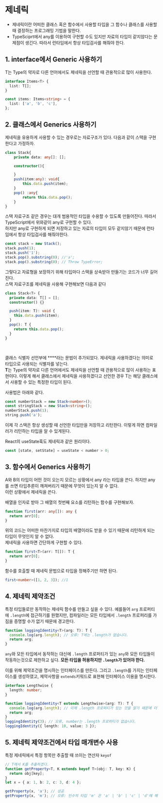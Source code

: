 # 제네릭

- 제네릭이란 어떠한 클래스 혹은 함수에서 사용할 타입을 그 함수나 클래스를 사용할 때 결정하는 프로그래밍 기법을 말한다.
- TypeSciprt에서 any를 이용하여 구현할 수도 있지만 자료의 타입이 같지않다는 문제점이 생긴다. 따라서 런타임에서 항상 타입검사를 해줘야 한다.

## 1. interface에서 Generic 사용하기

T는 Type의 약자로 다른 언어에서도 제네릭을 선언할 때 관용적으로 많이 사용한다.

```ts
interface Items<T> {
  list: T[];
}

const items: Items<string> = {
  list: ['a', 'b', 'c'],
};
```

## 2. 클래스에서 Generics 사용하기

제네릭을 유용하게 사용할 수 있는 경우로는 자료구조가 있다. 다음과 같이 스택을 구현한다고 가정하자.

```ts
class Stack{
    private data: any[]: [];

    constructor(){

    }
    push(item:any): void{
        this.data.push(item);
    }
    pop() :any{
        return this.data.pop();
    }
}
```

스택 자료구조 같은 경우는 대개 범용적인 타입을 수용할 수 있도록 만들어진다. 따라서 TypeScript에서 위와같이 any로 구현할 수 있다.  
하지만 any로 구현하게 되면 저장하고 있는 자료의 타입이 모두 같지않기 때문에 런타임에서 항상 타입검사를 해줘야한다.

```ts
const stack = new Stack();
stack.push(1);
stack.push('1');
stack.pop().substring(0); //'a';
stack.pop().substring(0); // Throw TypeError;
```

그렇다고 자료형을 보장하기 위해 타입마다 스택을 상속받아 만들기는 코드가 너무 길어진다.  
스택 자료구조를 제네릭을 사용해 구현해보면 다음과 같다

```ts
class Stack<T> {
  private data: T[] = [];
  constructor() {}

  push(item: T): void {
    this.data.push(item);
  }
  pop(): T {
    return this.data.pop();
  }
}
```

<br>

클래스 식별자 선언부에 **<T>**라는 문법이 추가되었다. 제네릭을 사용하겠다는 의미로 타입으로 사용되는 식별자를 넣는다.  
**T**는 Type의 약자로 다른 언어에서도 제네릭을 선언할 때 관용적으로 많이 사용하는 표현이다.
이렇게 해서 클래스에서 제네릭을 사용하겠다고 선언한 경우 T는 해당 클래스에서 사용할 수 있는 특정한 타입이 된다.

사용법은 아래와 같다.

```ts
const numberStack = new Stack<number>();
const stringStack = new Stack<string>();
numberStack.push(1);
string.push('a');
```

이제 각 스택은 항상 생성할 때 선언한 타입만을 저장하고 리턴한다. 이렇게 하면 컴파일러가 리턴하는 타입을 알 수 있게된다.

React의 useState훅도 제네릭과 같은 원리이다.

```ts
const [state, setState] = useState < number > 0;
```

## 3. 함수에서 Generics 사용하기

A와 B의 타입이 어떤 것이 오는지 모르는 상황에서 any 라는 타입을 쓴다. 하지만 any를 쓰면 타입추론이 깨져버리기 때문에 무엇이 있는지 알 수 없다.  
 이런 상황에서 제네릭을 쓴다.

배열을 인자로 받아 그 배열의 첫번째 요소를 리턴하는 함수를 구현해보자.

```ts
function first(arr: any[]): any {
  return arr[0];
}
```

위의 코드는 어떠한 마찬가지로 타입의 배열이라도 받을 수 있기 때문에 리턴하게 되는 타입이 무엇인지 알 수 없다.  
제네릭을 사용하면 간단하게 구현할 수 있다.

```ts
function first<T>(arr: T[]): T {
  return arr[0];
}
```

함수를 호출할 때 제네릭 문법으로 타입을 정해주기만 하면 된다.

```ts
first<number>([1, 2, 3]); //1
```

## 4. 제네릭 제약조건

특정 타입들로만 동작하는 제네릭 함수를 만들고 싶을 수 있다. 예를들어 `arg` 프로퍼티에 `.length`에 접근하기를 원했지만, 컴파일러는 모든 타입에서 `.length` 프로퍼리를 가짐을 증명할 수가 없기 때문에 경고한다.

```ts
function loggingIdentity<T>(arg: T): T {
  console.log(arg.length); // 오류: T에는 .length가 없습니다.
  return arg;
}
```

`any`와 모든 타입에서 동작하는 대신에 `.length` 프로퍼티가 있는 `any`와 모든 타입들이 작동하는것으로 제한하고 싶다. **모든 타입을 허용하지만 `.length`가 있어야 한다.**

이를 위해 제약조건을 명시하는 인터페이스를 만든다. 그리고 `.length`를 가지는 인터페이스를 생성하였고, 제약사항을 `extends`키워드로 표현해 인터페이스 이용을 명시한다.

```ts
interface Lengthwise {
  length: number;
}

function loggingIdentity<T extends Lengthwise>(arg: T): T {
  console.log(arg.length); // 이제 .length 프로퍼티가 있는 것을 알기 때문에 더 이상 오류가 발생하지 않습니다.
  return arg;
}
loggingIdentity(3); // 오류, number는 .length 프로퍼티가 없습니다.
loggingIdentity({ length: 10, value: 3 });
```

## 5. 제네릭 제약조건에서 타입 매개변수 사용

특정 제네릭에서 특정 항목만 추출할 때 쓰이는 연산자 `keyof`

```ts
// T에서 K를 추출하겠다.
function getProperty<T, K extends keyof T>(obj: T, key: K) {
  return obj[key];
}
let x = { a: 1, b: 2, c: 3, d: 4 };

getProperty(x, 'a'); // 성공
getProperty(x, 'm'); // 오류: 인수의 타입 'm' 은 'a' | 'b' | 'c' | 'd'에 해당되지 않음.
```

